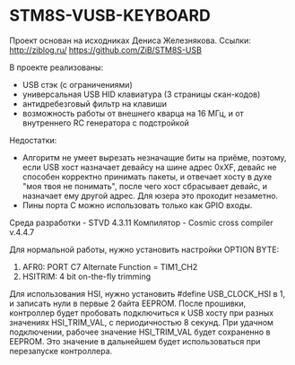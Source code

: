 # STM8S-VUSB-KEYBOARD

Проект основан на исходниках Дениса Железнякова. Ссылки: http://ziblog.ru/  https://github.com/ZiB/STM8S-USB

В проекте реализованы:
- USB стэк (с ограничениями)
- универсальная USB HID клавиатура (3 страницы скан-кодов)
- антидребезговый фильтр на клавиши
- возможность работы от внешнего кварца на 16 МГц, и от внутреннего RC генератора с подстройкой

Недостатки:
- Алгоритм не умеет вырезать незначащие биты на приёме, поэтому, если USB хост назначает девайсу на шине адрес 0xXF, девайс не способен корректно принимать пакеты, и отвечает хосту в духе "моя твоя не понимать", после чего хост сбрасывает девайс, и назначает ему другой адрес. Для юзера это проходит незаметно.
- Пины порта С можно использовать только как GPIO входы.

Среда разработки - STVD 4.3.11
Компилятор - Cosmic cross compiler v.4.4.7

Для нормальной работы, нужно установить настройки OPTION BYTE:
1) AFR0: PORT C7 Alternate Function = TIM1_CH2
2) HSITRIM: 4 bit on-the-fly trimming

Для использования HSI, нужно установить #define USB_CLOCK_HSI в 1, и записать нули в первые 2 байта EEPROM. После прошивки, контроллер будет пробовать подключиться к USB хосту при разных значениях HSI_TRIM_VAL, с периодичностью 8 секунд. При удачном подключении, рабочее значение HSI_TRIM_VAL будет сохраненно в EEPROM. Это значение в дальнейшем будет использоваться при перезапуске контроллера.


